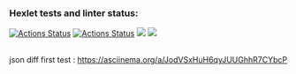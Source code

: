 ### Hexlet tests and linter status:
[![Actions Status](https://github.com/alexhmbg/java-project-71/actions/workflows/hexlet-check.yml/badge.svg)](https://github.com/alexhmbg/java-project-71/actions)
[![Actions Status](https://github.com/alexhmbg/java-project-71/actions/workflows/gragle.yml/badge.svg)](https://github.com/alexhmbg/java-project-71/actions)
<a href="https://codeclimate.com/github/alexhmbg/java-project-71/maintainability"><img src="https://api.codeclimate.com/v1/badges/9ec03c7934ddabbe2190/maintainability" /></a>
<a href="https://codeclimate.com/github/alexhmbg/java-project-71/test_coverage"><img src="https://api.codeclimate.com/v1/badges/9ec03c7934ddabbe2190/test_coverage" /></a>

<br />json diff first test : https://asciinema.org/a/JodVSxHuH6qyJUUGhhR7CYbcP <br />
